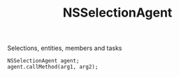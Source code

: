 ﻿---
uid: crmscript_ref_NSSelectionAgent
title: NSSelectionAgent
intellisense: Void.NSSelectionAgent
keywords: NSSelectionAgent
so.topic: reference
---

Selections, entities, members and tasks

```crmscript
NSSelectionAgent agent;
agent.callMethod(arg1, arg2);
```
